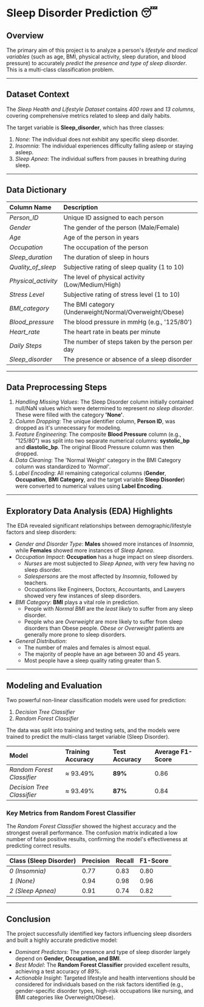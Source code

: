 # Sleep Disorder Prediction 😴

## Overview

The primary aim of this project is to analyze a person's *lifestyle and medical variables* (such as age, BMI, physical activity, sleep duration, and blood pressure) to accurately *predict the presence and type of sleep disorder*. This is a multi-class classification problem.

---

## Dataset Context

The *Sleep Health and Lifestyle Dataset* contains *400 rows* and *13 columns*, covering comprehensive metrics related to sleep and daily habits.

The target variable is **Sleep_disorder**, which has three classes:
1.  *None*: The individual does not exhibit any specific sleep disorder.
2.  *Insomnia*: The individual experiences difficulty falling asleep or staying asleep.
3.  *Sleep Apnea*: The individual suffers from pauses in breathing during sleep.

---

## Data Dictionary

| Column Name | Description |
| :--- | :--- |
| *Person\_ID* | Unique ID assigned to each person |
| *Gender* | The gender of the person (Male/Female) |
| *Age* | Age of the person in years |
| *Occupation* | The occupation of the person |
| *Sleep\_duration* | The duration of sleep in hours |
| *Quality\_of\_sleep* | Subjective rating of sleep quality (1 to 10) |
| *Physical\_activity* | The level of physical activity (Low/Medium/High) |
| *Stress Level* | Subjective rating of stress level (1 to 10) |
| *BMI\_category* | The BMI category (Underweight/Normal/Overweight/Obese) |
| *Blood\_pressure* | The blood pressure in mmHg (e.g., '125/80') |
| *Heart\_rate* | The heart rate in beats per minute |
| *Daily Steps* | The number of steps taken by the person per day |
| *Sleep\_disorder* | The presence or absence of a sleep disorder |

---

## Data Preprocessing Steps

1.  *Handling Missing Values*: The Sleep Disorder column initially contained null/NaN values which were determined to represent *no sleep disorder*. These were filled with the category **'None'**.
2.  *Column Dropping*: The unique identifier column, **Person ID**, was dropped as it's unnecessary for modeling.
3.  *Feature Engineering*: The composite **Blood Pressure** column (e.g., "125/80") was split into two separate numerical columns: **systolic_bp** and **diastolic_bp**. The original Blood Pressure column was then dropped.
4.  *Data Cleaning*: The 'Normal Weight' category in the BMI Category column was standardized to *'Normal'*.
5.  *Label Encoding*: All remaining categorical columns (**Gender**, **Occupation**, **BMI Category**, and the target variable **Sleep Disorder**) were converted to numerical values using **Label Encoding**.

---

## Exploratory Data Analysis (EDA) Highlights

The EDA revealed significant relationships between demographic/lifestyle factors and sleep disorders:

* *Gender and Disorder Type*: **Males** showed more instances of *Insomnia*, while **Females** showed more instances of *Sleep Apnea*.
* *Occupation Impact*: **Occupation** has a huge impact on sleep disorders.
    * *Nurses* are most subjected to *Sleep Apnea*, with very few having no sleep disorder.
    * *Salespersons* are the most affected by *Insomnia*, followed by teachers.
    * Occupations like Engineers, Doctors, Accountants, and Lawyers showed very few instances of sleep disorders.
* *BMI Category*: **BMI** plays a vital role in prediction.
    * People with *Normal BMI* are the *least likely* to suffer from any sleep disorder.
    * People who are *Overweight* are more likely to suffer from sleep disorders than Obese people. *Obese or Overweight* patients are generally more prone to sleep disorders.
* *General Distribution*:
    * The number of males and females is almost equal.
    * The majority of people have an age between 30 and 45 years.
    * Most people have a sleep quality rating greater than 5.

---

## Modeling and Evaluation

Two powerful non-linear classification models were used for prediction:

1.  *Decision Tree Classifier*
2.  *Random Forest Classifier*

The data was split into training and testing sets, and the models were trained to predict the multi-class target variable (Sleep Disorder).

| Model | Training Accuracy | Test Accuracy | Average F1-Score |
| :--- | :--- | :--- | :--- |
| *Random Forest Classifier* | ≈ 93.49% | **89%** | 0.86 |
| *Decision Tree Classifier* | ≈ 93.49% | **87%** | 0.84 |

### Key Metrics from Random Forest Classifier

The *Random Forest Classifier* showed the highest accuracy and the strongest overall performance. The confusion matrix indicated a low number of false positive results, confirming the model's effectiveness at predicting correct results.

| Class (Sleep Disorder) | Precision | Recall | F1-Score |
| :--- | :--- | :--- | :--- |
| *0 (Insomnia)* | 0.77 | 0.83 | 0.80 |
| *1 (None)* | 0.94 | 0.98 | 0.96 |
| *2 (Sleep Apnea)* | 0.91 | 0.74 | 0.82 |

---

## Conclusion

The project successfully identified key factors influencing sleep disorders and built a highly accurate predictive model:

* *Dominant Predictors*: The presence and type of sleep disorder largely depend on **Gender, Occupation, and BMI**.
* *Best Model*: The **Random Forest Classifier** provided excellent results, achieving a test accuracy of *89%*.
* *Actionable Insight*: Targeted lifestyle and health interventions should be considered for individuals based on the risk factors identified (e.g., gender-specific disorder types, high-risk occupations like nursing, and BMI categories like Overweight/Obese).

